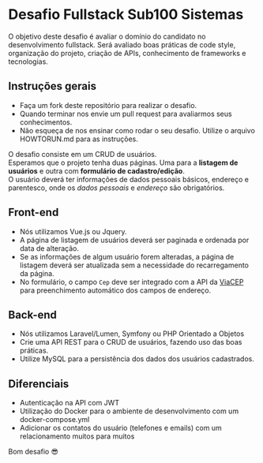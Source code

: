 # Desafio Fullstack Sub100 Sistemas
O objetivo deste desafio é avaliar o domínio do candidato no desenvolvimento fullstack. Será avaliado boas práticas de code style, organização do projeto, criação de APIs, conhecimento de frameworks e tecnologias.

## Instruções gerais
- Faça um fork deste repositório para realizar o desafio.
- Quando terminar nos envie um pull request para avaliarmos seus conhecimentos.
- Não esqueça de nos ensinar como rodar o seu desafio. Utilize o arquivo HOWTORUN.md para as instruções.

O desafio consiste em um CRUD de usuários.<br>
Esperamos que o projeto tenha duas páginas. Uma para a **listagem de usuários** e outra com **formulário de cadastro/edição**.<br>
O usuário deverá ter informações de dados pessoais básicos, endereço e parentesco, onde os *dados pessoais* e *endereço* são obrigatórios.

## Front-end
- Nós utilizamos Vue.js ou Jquery.
- A página de listagem de usuários deverá ser paginada e ordenada por data de alteração.
- Se as informações de algum usuário forem alteradas, a página de listagem deverá ser atualizada sem a necessidade do recarregamento da página.
- No formulário, o campo `Cep` deve ser integrado com a API da [ViaCEP](https://viacep.com.br/) para preenchimento automático dos campos de endereço.  

## Back-end
- Nós utilizamos Laravel/Lumen, Symfony ou PHP Orientado a Objetos
- Crie uma API REST para o CRUD de usuários, fazendo uso das boas práticas.
- Utilize MySQL para a persistência dos dados dos usuários cadastrados.

## Diferenciais
- Autenticação na API com JWT
- Utilização do Docker para o ambiente de desenvolvimento com um docker-compose.yml
- Adicionar os contatos do usuário (telefones e emails) com um relacionamento muitos para muitos

Bom desafio 😎